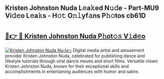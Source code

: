 ## Kristen Johnston Nuda L𝚎a𝚔ed N𝚞𝚍e - Part-MU9 Vi𝚍𝚎o L𝚎a𝚔s - H𝚘𝚝 O𝚗𝚕yf𝚊ns P𝚑𝚘tos cb61D

# <h2><a href="http://kf2dco.oniu.top/?m=Kristen+Johnston+Nuda">🔗👉 🔴 Kristen Johnston Nuda P𝚑ot𝚘𝚜 V𝚒d𝚎o</a></h2>

[![Kristen Johnston Nuda Nu𝚍e𝚜](https://i.imgur.com/0qMVB7G.gif)](http://kf2dco.oniu.top/?m=Kristen+Johnston+Nuda)
Digital media artist and amusement provider Kristen Johnston Nuda, celebrated for publishing dance and lifestyle tutorials through viral dance moves and short films. Versatile clown Kristen Johnston Nuda, known for their exceptional skills and accomplishments in entertaining audiences with humor and satire.  
